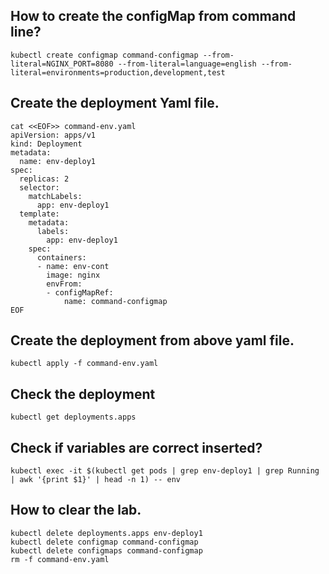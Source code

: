 
## How to create the configMap from command line?
```
kubectl create configmap command-configmap --from-literal=NGINX_PORT=8080 --from-literal=language=english --from-literal=environments=production,development,test
```
## Create the deployment Yaml file.
```
cat <<EOF>> command-env.yaml
apiVersion: apps/v1
kind: Deployment
metadata:
  name: env-deploy1
spec:
  replicas: 2
  selector:
    matchLabels:
      app: env-deploy1
  template:
    metadata:
      labels:
        app: env-deploy1
    spec:
      containers:
      - name: env-cont
        image: nginx
        envFrom:
        - configMapRef:
            name: command-configmap
EOF
```
## Create the deployment from above yaml file.
```
kubectl apply -f command-env.yaml
```

## Check the deployment 
```
kubectl get deployments.apps
```
## Check if variables are correct inserted?

```
kubectl exec -it $(kubectl get pods | grep env-deploy1 | grep Running | awk '{print $1}' | head -n 1) -- env
```

## How to clear the lab.
```
kubectl delete deployments.apps env-deploy1
kubectl delete configmap command-configmap
kubectl delete configmaps command-configmap
rm -f command-env.yaml
```

 
 
 
 
 
 
 
 
 
 
